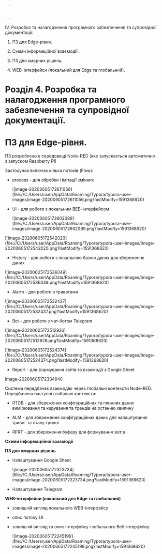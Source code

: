 ```yaml
---


---
```


<p>IV. Розробка та налагодження програмного забезпечення та супровідної документації.</p>
<ol>
<li>
<p>ПЗ для Edge-рівня.</p>
</li>
<li>
<p>Схеми інформаційної взаємодії.</p>
</li>
<li>
<p>ПЗ для хмарних рішень.</p>
</li>
<li>
<p>WEB-інтерфейси (локальний для Edge та глобальний).</p>
</li>
</ol>
<h1 id="розділ-4.-розробка-та-налагодження-програмного-забезпечення-та-супровідної-документації.">Розділ 4. Розробка та налагодження програмного забезпечення та супровідної документації.</h1>
<h1 id="пз-для-edge-рівня.">ПЗ для Edge-рівня.</h1>
<p>ПЗ розроблено в середовищі Node-RED (яке запускається автоматично з запуском Raspberry PI)</p>
<p>Застосунок включає кілька потоків (Flow):</p>
<ul>
<li>
<p>process - для обробки і імітації змінних</p>
<p>![image-20200605172611056](file://C:/Users/user/AppData/Roaming/Typora/typora-user-images/image-20200605172611056.png?lastModify=1591368620)</p>
</li>
<li>
<p>UI - для роботи з локальним ВЕБ-інтерфейсом</p>
<p>![image-20200605172602089](file://C:/Users/user/AppData/Roaming/Typora/typora-user-images/image-20200605172602089.png?lastModify=1591368620)</p>
</li>
</ul>
<p>![image-20200605172542020](file://C:/Users/user/AppData/Roaming/Typora/typora-user-images/image-20200605172542020.png?lastModify=1591368620)</p>
<ul>
<li>History - для роботи з локальною базою даних для збереження даних</li>
</ul>
<p>![image-20200605172536049](file://C:/Users/user/AppData/Roaming/Typora/typora-user-images/image-20200605172536049.png?lastModify=1591368620)</p>
<ul>
<li>Alarm - для роботи з тривогами</li>
</ul>
<p>![image-20200605172532437](file://C:/Users/user/AppData/Roaming/Typora/typora-user-images/image-20200605172532437.png?lastModify=1591368620)</p>
<ul>
<li>Bot - для роботи з чат-ботом Telegram</li>
</ul>
<p>![image-20200605172512926](file://C:/Users/user/AppData/Roaming/Typora/typora-user-images/image-20200605172512926.png?lastModify=1591368620)</p>
<p>![image-20200605172524374](file://C:/Users/user/AppData/Roaming/Typora/typora-user-images/image-20200605172524374.png?lastModify=1591368620)</p>
<ul>
<li>Report - для формування звітів та взаємодії з Google Sheet</li>
</ul>
<p>image-20200605172334940</p>
<p>Система передбачає взаємодію через глобальні контексти Node-RED. Передбачено наступні глобальні контексти:</p>
<ul>
<li>
<p>RTDB - для збереження конфігураційних та плинних даних вимірювання та керування та трендів на останню хвилину</p>
</li>
<li>
<p>ALM - для збереження конфігураційних даних для налаштування тривог та стану тривог</p>
</li>
<li>
<p>RPRT - для збереження буферу для формування звітів</p>
</li>
</ul>
<p><strong>Схеми інформаційної взаємодії</strong></p>
<p><strong>ПЗ для хмарних рішень</strong></p>
<ul>
<li>
<p>Налаштування Google Sheet</p>
<p>![image-20200605172323734](file://C:/Users/user/AppData/Roaming/Typora/typora-user-images/image-20200605172323734.png?lastModify=1591368620)</p>
</li>
<li>
<p>Налаштування Telegram</p>
</li>
</ul>
<p><strong>WEB-інтерфейси (локальний для</strong>  <strong>Edge</strong>  <strong>та глобальний)</strong></p>
<ul>
<li>
<p>зовнішній вигляд локального WEB-інтерфейсу</p>
</li>
<li>
<p>опис потоку UI</p>
</li>
<li>
<p>зовнішній вигляд та опис інтерфейсу глобального Веб-інтерфейсу</p>
<p>![image-20200605172245199](file://C:/Users/user/AppData/Roaming/Typora/typora-user-images/image-20200605172245199.png?lastModify=1591368620)</p>
</li>
</ul>

